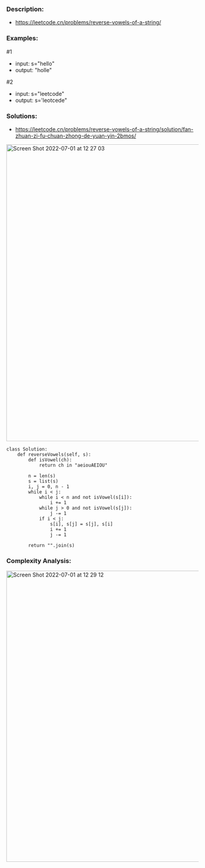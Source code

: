 ### Description:
- https://leetcode.cn/problems/reverse-vowels-of-a-string/


### Examples:
#1 
- input: s="hello"
- output: "holle"

#2 
- input: s="leetcode"
- output: s='leotcede"


### Solutions:
- https://leetcode.cn/problems/reverse-vowels-of-a-string/solution/fan-zhuan-zi-fu-chuan-zhong-de-yuan-yin-2bmos/
<img width="777" alt="Screen Shot 2022-07-01 at 12 27 03" src="https://user-images.githubusercontent.com/49216429/176933936-2d159b6f-ce1b-4b32-b36a-681ce9dcd146.png">

```
class Solution:
    def reverseVowels(self, s):
        def isVowel(ch):
            return ch in "aeiouAEIOU"
        
        n = len(s)
        s = list(s)
        i, j = 0, n - 1
        while i < j:
            while i < n and not isVowel(s[i]):
                i += 1
            while j > 0 and not isVowel(s[j]):
                j -= 1
            if i < j:
                s[i], s[j] = s[j], s[i]
                i += 1
                j -= 1
        
        return "".join(s)
```

### Complexity Analysis:
<img width="762" alt="Screen Shot 2022-07-01 at 12 29 12" src="https://user-images.githubusercontent.com/49216429/176934246-274bc355-18dc-4460-8d10-e2032186ed0f.png">

